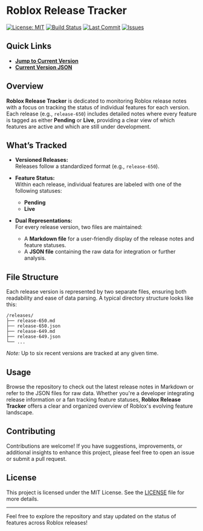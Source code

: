 # Roblox Release Tracker

[![License: MIT](https://img.shields.io/badge/License-MIT-yellow.svg)](LICENSE)
[![Build Status](https://github.com/outofbears/rbx-release-tracker/actions/workflows/update.yml/badge.svg)](https://github.com/outofbears/rbx-release-tracker/actions)
[![Last Commit](https://img.shields.io/github/last-commit/outofbears/rbx-release-tracker.svg)](https://github.com/outofbears/rbx-release-tracker/commits/main)
[![Issues](https://img.shields.io/github/issues/outofbears/rbx-release-tracker.svg)](https://github.com/outofbears/rbx-release-tracker/issues)

## Quick Links

- **[Jump to Current Version](/docs/release-665.md)**
- **[Current Version JSON](/data/release-665.json)**

## Overview

**Roblox Release Tracker** is dedicated to monitoring Roblox release notes with a focus on tracking the status of individual features for each version. Each release (e.g., `release-650`) includes detailed notes where every feature is tagged as either **Pending** or **Live**, providing a clear view of which features are active and which are still under development.

## What’s Tracked

- **Versioned Releases:**  
  Releases follow a standardized format (e.g., `release-650`).

- **Feature Status:**  
  Within each release, individual features are labeled with one of the following statuses:
  - **Pending**
  - **Live**

- **Dual Representations:**  
  For every release version, two files are maintained:
  - A **Markdown file** for a user-friendly display of the release notes and feature statuses.
  - A **JSON file** containing the raw data for integration or further analysis.

## File Structure

Each release version is represented by two separate files, ensuring both readability and ease of data parsing. A typical directory structure looks like this:

```
/releases/
├── release-650.md
├── release-650.json
├── release-649.md
├── release-649.json
└── ...
```

*Note:* Up to six recent versions are tracked at any given time.

## Usage

Browse the repository to check out the latest release notes in Markdown or refer to the JSON files for raw data. Whether you're a developer integrating release information or a fan tracking feature statuses, **Roblox Release Tracker** offers a clear and organized overview of Roblox's evolving feature landscape.

## Contributing

Contributions are welcome! If you have suggestions, improvements, or additional insights to enhance this project, please feel free to open an issue or submit a pull request.

## License

This project is licensed under the MIT License. See the [LICENSE](LICENSE) file for more details.

---

Feel free to explore the repository and stay updated on the status of features across Roblox releases!
